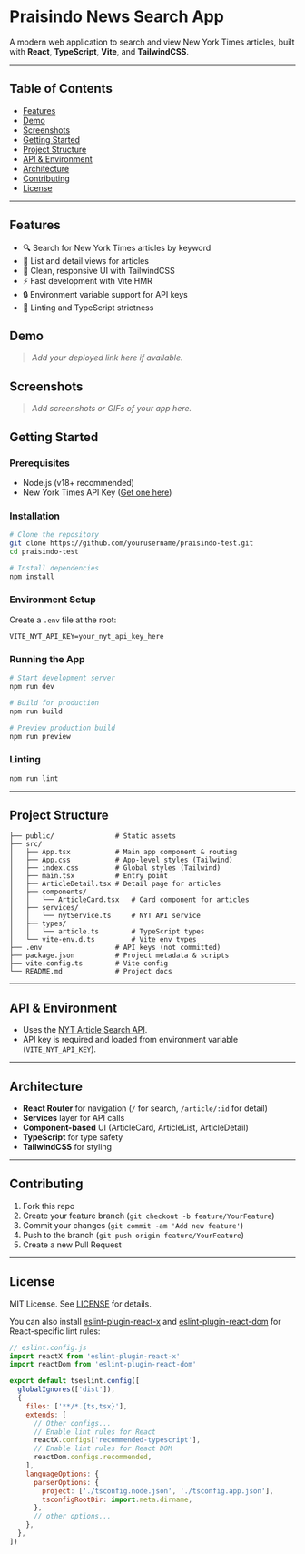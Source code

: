 # Praisindo News Search App

A modern web application to search and view New York Times articles, built with **React**, **TypeScript**, **Vite**, and **TailwindCSS**.

---

## Table of Contents
- [Features](#features)
- [Demo](#demo)
- [Screenshots](#screenshots)
- [Getting Started](#getting-started)
- [Project Structure](#project-structure)
- [API & Environment](#api--environment)
- [Architecture](#architecture)
- [Contributing](#contributing)
- [License](#license)

---

## Features
- 🔍 Search for New York Times articles by keyword
- 📰 List and detail views for articles
- 🌙 Clean, responsive UI with TailwindCSS
- ⚡ Fast development with Vite HMR
- 🔒 Environment variable support for API keys
- 🧹 Linting and TypeScript strictness

## Demo
> _Add your deployed link here if available._

## Screenshots
> _Add screenshots or GIFs of your app here._

## Getting Started

### Prerequisites
- Node.js (v18+ recommended)
- New York Times API Key ([Get one here](https://developer.nytimes.com/))

### Installation
```bash
# Clone the repository
git clone https://github.com/yourusername/praisindo-test.git
cd praisindo-test

# Install dependencies
npm install
```

### Environment Setup
Create a `.env` file at the root:
```env
VITE_NYT_API_KEY=your_nyt_api_key_here
```

### Running the App
```bash
# Start development server
npm run dev

# Build for production
npm run build

# Preview production build
npm run preview
```

### Linting
```bash
npm run lint
```

---

## Project Structure
```
├── public/               # Static assets
├── src/
│   ├── App.tsx           # Main app component & routing
│   ├── App.css           # App-level styles (Tailwind)
│   ├── index.css         # Global styles (Tailwind)
│   ├── main.tsx          # Entry point
│   ├── ArticleDetail.tsx # Detail page for articles
│   ├── components/
│   │   └── ArticleCard.tsx   # Card component for articles
│   ├── services/
│   │   └── nytService.ts     # NYT API service
│   ├── types/
│   │   └── article.ts        # TypeScript types
│   └── vite-env.d.ts         # Vite env types
├── .env                  # API keys (not committed)
├── package.json          # Project metadata & scripts
├── vite.config.ts        # Vite config
└── README.md             # Project docs
```

---

## API & Environment
- Uses the [NYT Article Search API](https://developer.nytimes.com/docs/articlesearch-product/1/overview).
- API key is required and loaded from environment variable (`VITE_NYT_API_KEY`).

---

## Architecture
- **React Router** for navigation (`/` for search, `/article/:id` for detail)
- **Services** layer for API calls
- **Component-based** UI (ArticleCard, ArticleList, ArticleDetail)
- **TypeScript** for type safety
- **TailwindCSS** for styling

---

## Contributing
1. Fork this repo
2. Create your feature branch (`git checkout -b feature/YourFeature`)
3. Commit your changes (`git commit -am 'Add new feature'`)
4. Push to the branch (`git push origin feature/YourFeature`)
5. Create a new Pull Request

---

## License

MIT License. See [LICENSE](LICENSE) for details.

You can also install [eslint-plugin-react-x](https://github.com/Rel1cx/eslint-react/tree/main/packages/plugins/eslint-plugin-react-x) and [eslint-plugin-react-dom](https://github.com/Rel1cx/eslint-react/tree/main/packages/plugins/eslint-plugin-react-dom) for React-specific lint rules:

```js
// eslint.config.js
import reactX from 'eslint-plugin-react-x'
import reactDom from 'eslint-plugin-react-dom'

export default tseslint.config([
  globalIgnores(['dist']),
  {
    files: ['**/*.{ts,tsx}'],
    extends: [
      // Other configs...
      // Enable lint rules for React
      reactX.configs['recommended-typescript'],
      // Enable lint rules for React DOM
      reactDom.configs.recommended,
    ],
    languageOptions: {
      parserOptions: {
        project: ['./tsconfig.node.json', './tsconfig.app.json'],
        tsconfigRootDir: import.meta.dirname,
      },
      // other options...
    },
  },
])
```
